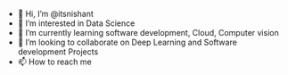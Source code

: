 - 👋 Hi, I’m @itsnishant
- 👀 I’m interested in Data Science
- 🌱 I’m currently learning software development, Cloud, Computer vision
- 💞️ I’m looking to collaborate on Deep Learning and Software development Projects
- 📫 How to reach me 

<!---
itsnishant/itsnishant is a ✨ special ✨ repository because its `README.md` (this file) appears on your GitHub profile.
You can click the Preview link to take a look at your changes.
--->
